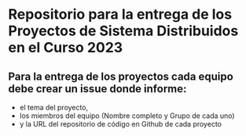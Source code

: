 
# Repositorio para la entrega de los Proyectos de Sistema Distribuidos en el Curso 2023

## Para la entrega de los proyectos cada equipo debe crear un issue donde informe: 
* el tema del proyecto, 
* los miembros del equipo (Nombre completo y Grupo de cada uno) 
* y la URL del repositorio de código en Github de cada proyecto
